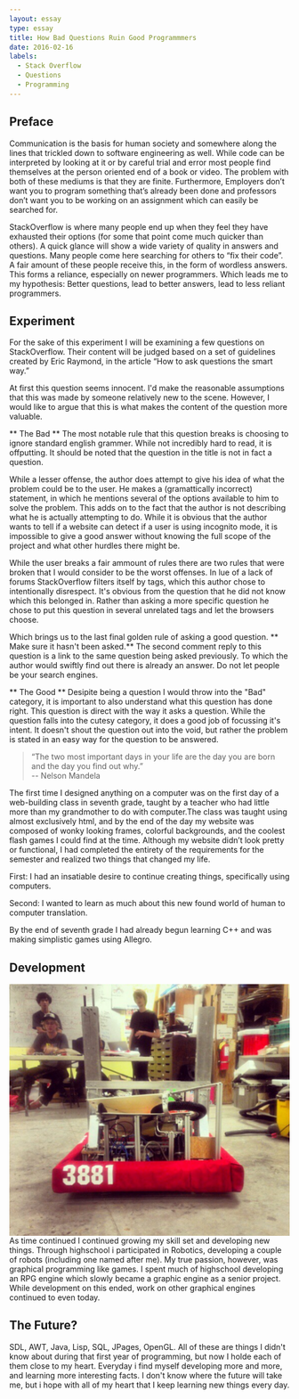 ```yaml
---
layout: essay
type: essay
title: How Bad Questions Ruin Good Programmmers
date: 2016-02-16
labels:
  - Stack Overflow
  - Questions
  - Programming
---
```



## Preface

Communication is the basis for human society and somewhere along the lines that trickled down to software engineering as well. While code can be interpreted by looking at it or by careful trial and error most people find themselves at the person oriented end of a book or video. The problem with both of these mediums is that they are finite. Furthermore, Employers don’t want you to program something that’s already been done and professors don’t want you to be working on an assignment which can easily be searched for. 

StackOverflow is where many people end up when they feel they have exhausted their options (for some that point come much quicker than others). A quick glance will show a wide variety of quality in answers and questions. Many people come here searching for others to “fix their code”.  A fair amount of these people receive this, in the form of wordless answers. This forms a reliance, especially on newer programmers. Which leads me to my hypothesis: Better questions, lead to better answers, lead to less reliant programmers. 

## Experiment

For the sake of this experiment I will be examining a few questions on StackOverflow. Their content will be judged based on a set of guidelines created by Eric Raymond, in the article “How to ask questions the smart way.” 

At first this question seems innocent. I'd make the reasonable assumptions that this was made by someone relatively new to the scene. However, I would like to argue that this is what makes the content of the question more valuable.

** The Bad **
  The most notable rule that this question breaks is choosing to ignore standard english grammer. While not incredibly hard to read, it is offputting. It should be noted that the question in the title is not in fact a question.
  
  While a lesser offense, the author does attempt to give his idea of what the problem could be to the user. He makes a (gramattically incorrect) statement, in which he mentions several of the options available to him to solve the problem. This adds on to the fact that the author is not describing what he is actually attempting to do. While it is obvious that the author wants to tell if a website can detect if a user is using incognito mode, it is impossible to give a good answer without knowing the full scope of the project and what other hurdles there might be.
  
  While the user breaks a fair ammount of rules there are two rules that were broken that I would consider to be the worst offenses. In lue of a lack of forums StackOverflow filters itself by tags, which this author chose to intentionally disrespect. It's obvious from the question that he did not know which this belonged in. Rather than asking a more specific question he chose to put this question in several unrelated tags and let the browsers choose. 
  
  Which brings us to the last final golden rule of asking a good question. ** Make sure it hasn't been asked.** The second comment reply to this question is a link to the same question being asked previously. To which the author would swiftly find out there is already an answer. Do not let people be your search engines. 
  
** The Good ** 
  Desipite being a question I would throw into the "Bad" category, it is important to also understand what this question has done right. This question is direct with the way it asks a question. While the question falls into the cutesy category, it does a good job of focussing it's intent. It doesn't shout the question out into the void, but rather the problem is stated in an easy way for the question to be answered.

<blockquote>
“The two most important days in your life are the day you are born and the day you find out why.” <footer> -- Nelson Mandela </footer></blockquote> 


The first time I designed anything on a computer was on the first day of a web-building class in seventh grade, taught by a teacher who had little more than my grandmother to do with computer.The class was taught using almost exclusively html, and by the end of the day my website was composed of wonky looking frames, colorful backgrounds, and the coolest flash games I could find at the time. Although my website didn’t look pretty or functional, I had completed the entirety of the requirements for the semester and realized two things that changed my life. 


First: I had an insatiable desire to continue creating things, specifically using computers.

Second: I wanted to learn as much about this new found world of human to computer translation. 

By the end of seventh grade I had already begun learning C++ and was making simplistic games using Allegro.

## Development

<img class="ui medium image" style="float:right;" src="../images/Jorybot.png">
As time continued I continued growing my skill set and developing new things. Through highschool i participated in Robotics, developing a couple of robots (including one named after me). My true passion, however, was graphical programming like games. I spent much of highschool developing an RPG engine which slowly became a graphic engine as a senior project. While development on this ended, work on other graphical engines continued to even today. 

## The Future?

SDL, AWT, Java, Lisp, SQL, JPages, OpenGL. All of these are things I didn't know about during that first year of programming, but now I holde each of them close to my heart. Everyday i find myself developing more and more, and learning more interesting facts. I don't know where the future will take me, but i hope with all of my heart that I keep learning new things every day.




